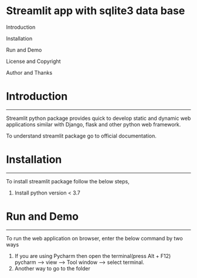 # Streamlit app with sqlite3 data base 

Introduction

Installation

Run and Demo

License and Copyright

Author and Thanks

# Introduction
_______________________________________________________________________________________
Streamlit python package provides quick to develop static and dynamic web applications similar with Django, flask and other python web framework.

To understand streamlit package go to official documentation.

# Installation
________________________________________________________________________________________
To install streamlit package follow the below steps,

1. Install python version < 3.7


# Run and Demo
________________________________________________________________________________________
To run the web application on browser, enter the below command by two ways
1. If you are using Pycharm then open the terminal(press Alt + F12) pycharm --> view --> Tool window --> select terminal.
2. Another way to go to the folder  

